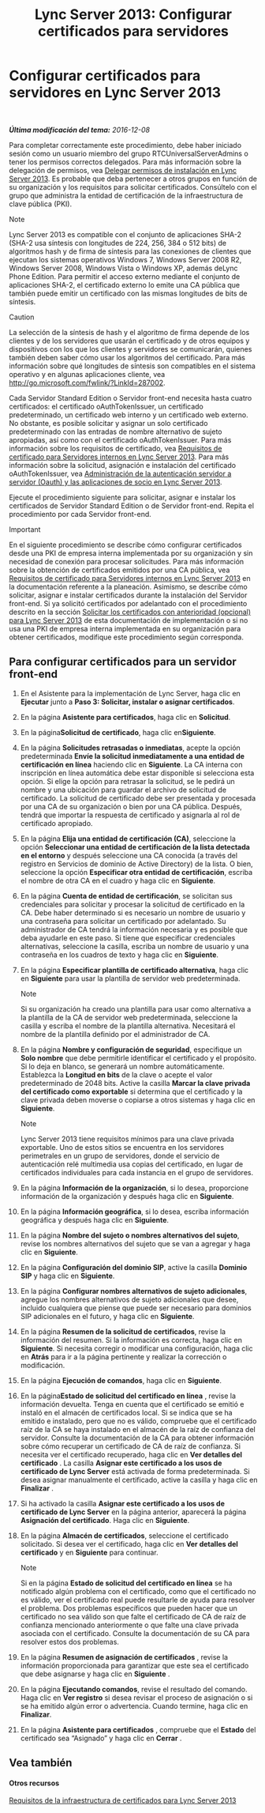 ﻿---
title: 'Lync Server 2013: Configurar certificados para servidores'
TOCTitle: Configurar certificados para servidores
ms:assetid: e12e59b5-a146-4859-86ec-cabfc198c7b5
ms:mtpsurl: https://technet.microsoft.com/es-es/library/Gg398995(v=OCS.15)
ms:contentKeyID: 48276924
ms.date: 01/07/2017
mtps_version: v=OCS.15
ms.translationtype: HT
---

# Configurar certificados para servidores en Lync Server 2013

 

_**Última modificación del tema:** 2016-12-08_

Para completar correctamente este procedimiento, debe haber iniciado sesión como un usuario miembro del grupo RTCUniversalServerAdmins o tener los permisos correctos delegados. Para más información sobre la delegación de permisos, vea [Delegar permisos de instalación en Lync Server 2013](lync-server-2013-delegate-setup-permissions.md). Es probable que deba pertenecer a otros grupos en función de su organización y los requisitos para solicitar certificados. Consúltelo con el grupo que administra la entidad de certificación de la infraestructura de clave pública (PKI).


> [!NOTE]
> Lync Server 2013 es compatible con el conjunto de aplicaciones SHA-2 (SHA-2 usa síntesis con longitudes de 224, 256, 384 o 512 bits) de algoritmos hash y de firma de síntesis para las conexiones de clientes que ejecutan los sistemas operativos Windows 7, Windows Server 2008 R2, Windows Server 2008, Windows Vista o Windows XP, además deLync Phone Edition. Para permitir el acceso externo mediante el conjunto de aplicaciones SHA-2, el certificado externo lo emite una CA pública que también puede emitir un certificado con las mismas longitudes de bits de síntesis.



> [!CAUTION]  
> La selección de la síntesis de hash y el algoritmo de firma depende de los clientes y de los servidores que usarán el certificado y de otros equipos y dispositivos con los que los clientes y servidores se comunicarán, quienes también deben saber cómo usar los algoritmos del certificado. Para más información sobre qué longitudes de síntesis son compatibles en el sistema operativo y en algunas aplicaciones cliente, vea <a href="http://go.microsoft.com/fwlink/?linkid=287002">http://go.microsoft.com/fwlink/?LinkId=287002</a>.



Cada Servidor Standard Edition o Servidor front-end necesita hasta cuatro certificados: el certificado oAuthTokenIssuer, un certificado predeterminado, un certificado web interno y un certificado web externo. No obstante, es posible solicitar y asignar un solo certificado predeterminado con las entradas de nombre alternativo de sujeto apropiadas, así como con el certificado oAuthTokenIssuer. Para más información sobre los requisitos de certificado, vea [Requisitos de certificado para Servidores internos en Lync Server 2013](lync-server-2013-certificate-requirements-for-internal-servers.md). Para más información sobre la solicitud, asignación e instalación del certificado oAuthTokenIssuer, vea [Administración de la autenticación servidor a servidor (Oauth) y las aplicaciones de socio en Lync Server 2013](lync-server-2013-managing-server-to-server-authentication-oauth-and-partner-applications.md).

Ejecute el procedimiento siguiente para solicitar, asignar e instalar los certificados de Servidor Standard Edition o de Servidor front-end. Repita el procedimiento por cada Servidor front-end.

> [!IMPORTANT]  
> En el siguiente procedimiento se describe cómo configurar certificados desde una PKI de empresa interna implementada por su organización y sin necesidad de conexión para procesar solicitudes. Para más información sobre la obtención de certificados emitidos por una CA pública, vea <a href="lync-server-2013-certificate-requirements-for-internal-servers.md">Requisitos de certificado para Servidores internos en Lync Server 2013</a> en la documentación referente a la planeación. Asimismo, se describe cómo solicitar, asignar e instalar certificados durante la instalación del Servidor front-end. Si ya solicitó certificados por adelantado con el procedimiento descrito en la sección <a href="lync-server-2013-request-certificates-in-advance-optional.md">Solicitar los certificados con anterioridad (opcional) para Lync Server 2013</a> de esta documentación de implementación o si no usa una PKI de empresa interna implementada en su organización para obtener certificados, modifique este procedimiento según corresponda.



## Para configurar certificados para un servidor front-end

1.  En el Asistente para la implementación de Lync Server, haga clic en **Ejecutar** junto a **Paso 3: Solicitar, instalar o asignar certificados**.

2.  En la página **Asistente para certificados**, haga clic en **Solicitud**.

3.  En la página**Solicitud de certificado**, haga clic en**Siguiente**.

4.  En la página **Solicitudes retrasadas o inmediatas**, acepte la opción predeterminada **Envíe la solicitud inmediatamente a una entidad de certificación en línea** haciendo clic en **Siguiente**. La CA interna con inscripción en línea automática debe estar disponible si selecciona esta opción. Si elige la opción para retrasar la solicitud, se le pedirá un nombre y una ubicación para guardar el archivo de solicitud de certificado. La solicitud de certificado debe ser presentada y procesada por una CA de su organización o bien por una CA pública. Después, tendrá que importar la respuesta de certificado y asignarla al rol de certificado apropiado.

5.  En la página **Elija una entidad de certificación (CA)**, seleccione la opción **Seleccionar una entidad de certificación de la lista detectada en el entorno** y después seleccione una CA conocida (a través del registro en Servicios de dominio de Active Directory) de la lista. O bien, seleccione la opción **Especificar otra entidad de certificación**, escriba el nombre de otra CA en el cuadro y haga clic en **Siguiente**.

6.  En la página **Cuenta de entidad de certificación**, se solicitan sus credenciales para solicitar y procesar la solicitud de certificado en la CA. Debe haber determinado si es necesario un nombre de usuario y una contraseña para solicitar un certificado por adelantado. Su administrador de CA tendrá la información necesaria y es posible que deba ayudarle en este paso. Si tiene que especificar credenciales alternativas, seleccione la casilla, escriba un nombre de usuario y una contraseña en los cuadros de texto y haga clic en **Siguiente**.

7.  En la página **Especificar plantilla de certificado alternativa**, haga clic en **Siguiente** para usar la plantilla de servidor web predeterminada.
    

    > [!NOTE]
    > Si su organización ha creado una plantilla para usar como alternativa a la plantilla de la CA de servidor web predeterminada, seleccione la casilla y escriba el nombre de la plantilla alternativa. Necesitará el nombre de la plantilla definido por el administrador de CA.



8.  En la página **Nombre y configuración de seguridad**, especifique un **Solo nombre** que debe permitirle identificar el certificado y el propósito. Si lo deja en blanco, se generará un nombre automáticamente. Establezca la **Longitud en bits** de la clave o acepte el valor predeterminado de 2048 bits. Active la casilla **Marcar la clave privada del certificado como exportable** si determina que el certificado y la clave privada deben moverse o copiarse a otros sistemas y haga clic en **Siguiente**.
    

    > [!NOTE]
    > Lync Server 2013 tiene requisitos mínimos para una clave privada exportable. Uno de estos sitios se encuentra en los servidores perimetrales en un grupo de servidores, donde el servicio de autenticación relé multimedia usa copias del certificado, en lugar de certificados individuales para cada instancia en el grupo de servidores.



9.  En la página **Información de la organización**, si lo desea, proporcione información de la organización y después haga clic en **Siguiente**.

10. En la página **Información geográfica**, si lo desea, escriba información geográfica y después haga clic en **Siguiente**.

11. En la página **Nombre del sujeto o nombres alternativos del sujeto**, revise los nombres alternativos del sujeto que se van a agregar y haga clic en **Siguiente**.

12. En la página **Configuración del dominio SIP**, active la casilla **Dominio SIP** y haga clic en **Siguiente**.

13. En la página **Configurar nombres alternativos de sujeto adicionales**, agregue los nombres alternativos de sujeto adicionales que desee, incluido cualquiera que piense que puede ser necesario para dominios SIP adicionales en el futuro, y haga clic en **Siguiente**.

14. En la página **Resumen de la solicitud de certificados**, revise la información del resumen. Si la información es correcta, haga clic en **Siguiente**. Si necesita corregir o modificar una configuración, haga clic en **Atrás** para ir a la página pertinente y realizar la corrección o modificación.

15. En la página **Ejecución de comandos**, haga clic en **Siguiente**.

16. En la página**Estado de solicitud del certificado en línea** , revise la información devuelta. Tenga en cuenta que el certificado se emitió e instaló en el almacén de certificados local. Si se indica que se ha emitido e instalado, pero que no es válido, compruebe que el certificado raíz de la CA se haya instalado en el almacén de la raíz de confianza del servidor. Consulte la documentación de la CA para obtener información sobre cómo recuperar un certificado de CA de raíz de confianza. Si necesita ver el certificado recuperado, haga clic en **Ver detalles del certificado** . La casilla **Asignar este certificado a los usos de certificado de Lync Server** está activada de forma predeterminada. Si desea asignar manualmente el certificado, active la casilla y haga clic en **Finalizar** .

17. Si ha activado la casilla **Asignar este certificado a los usos de certificado de Lync Server** en la página anterior, aparecerá la página **Asignación del certificado**. Haga clic en **Siguiente**.

18. En la página **Almacén de certificados**, seleccione el certificado solicitado. Si desea ver el certificado, haga clic en **Ver detalles del certificado** y en **Siguiente** para continuar.
    

    > [!NOTE]
    > Si en la página <STRONG>Estado de solicitud del certificado en línea</STRONG> se ha notificado algún problema con el certificado, como que el certificado no es válido, ver el certificado real puede resultarle de ayuda para resolver el problema. Dos problemas específicos que pueden hacer que un certificado no sea válido son que falte el certificado de CA de raíz de confianza mencionado anteriormente o que falte una clave privada asociada con el certificado. Consulte la documentación de su CA para resolver estos dos problemas.



19. En la página **Resumen de asignación de certificados** , revise la información proporcionada para garantizar que este sea el certificado que debe asignarse y haga clic en **Siguiente** .

20. En la página **Ejecutando comandos**, revise el resultado del comando. Haga clic en **Ver registro** si desea revisar el proceso de asignación o si se ha emitido algún error o advertencia. Cuando termine, haga clic en **Finalizar**.

21. En la página **Asistente para certificados** , compruebe que el **Estado** del certificado sea “Asignado” y haga clic en **Cerrar** .

## Vea también

#### Otros recursos

[Requisitos de la infraestructura de certificados para Lync Server 2013](lync-server-2013-certificate-infrastructure-requirements.md)

